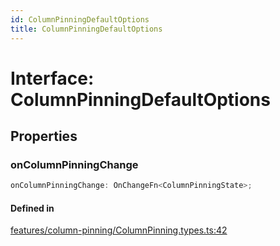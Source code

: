 ```yaml
---
id: ColumnPinningDefaultOptions
title: ColumnPinningDefaultOptions
---
```


# Interface: ColumnPinningDefaultOptions

## Properties

### onColumnPinningChange

```ts
onColumnPinningChange: OnChangeFn<ColumnPinningState>;
```

#### Defined in

[features/column-pinning/ColumnPinning.types.ts:42](https://github.com/TanStack/table/blob/b1e6b79157b0debc7222660572b06c8b857f4605/packages/table-core/src/features/column-pinning/ColumnPinning.types.ts#L42)
